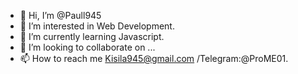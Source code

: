 - 👋 Hi, I’m @Paull945
- 👀 I’m interested in Web Development.
- 🌱 I’m currently learning Javascript.
- 💞️ I’m looking to collaborate on ...
- 📫 How to reach me Kisila945@gmail.com /Telegram:@ProME01.

<!---
Paull945/Paull945 is a ✨ special ✨ repository because its `README.md` (this file) appears on your GitHub profile.
You can click the Preview link to take a look at your changes.
--->
